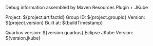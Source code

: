 Debug information assembled by Maven Resources Plugin + JKube

Project: ${project.artifactId}
Group ID: ${project.groupId}
Version: ${project.version}
Built at: ${buildTimestamp}

Quarkus version: ${version.quarkus}
Eclipse JKube Version: ${version.jkube}